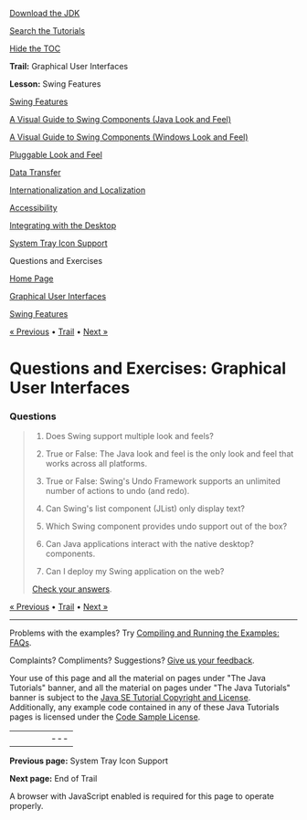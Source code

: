 [Download
the JDK](http://java.sun.com/javase/6/download.jsp)
  
[Search the
Tutorials](../../../search.html)
  
[Hide the TOC](javascript:toggleLeft())

**Trail:** Graphical User Interfaces
  
**Lesson:** Swing Features

[Swing Features](../index.html)

[A Visual Guide to Swing Components (Java Look and Feel)](../components.html)

[A Visual Guide to Swing Components (Windows Look and Feel)](../compWin.html)

[Pluggable Look and Feel](../plaf.html)

[Data Transfer](../dnd.html)

[Internationalization and Localization](../i18n.html)

[Accessibility](../access.html)

[Integrating with the Desktop](../desktop.html)

[System Tray Icon Support](../tray.html)

Questions and Exercises

[Home Page](../../../index.html)
>
[Graphical User Interfaces](../../index.html)
>
[Swing Features](../index.html)

[« Previous](../tray.html) • [Trail](../../TOC.html) • [Next »](../../end.html)

# Questions and Exercises: Graphical User Interfaces

### Questions

> 1. Does Swing support multiple look and feels?
>
> 2. True or False: The Java look and feel is the only look and feel that
> works across all platforms.
>
> 3. True or False: Swing's Undo Framework supports an unlimited number
> of actions to undo (and redo).
>
> 4. Can Swing's list component (JList) only display text?
>
> 5. Which Swing component provides undo support out of the box?
>
> 6. Can Java applications interact with the native desktop?
> components.
>
> 7. Can I deploy my Swing application on the web?
>
> [Check your answers](answers.html).

[« Previous](../tray.html)
•
[Trail](../../TOC.html)
•
[Next »](../../end.html)

---

Problems with the examples? Try [Compiling and Running
the Examples: FAQs](../../../information/run-examples.html).
  
Complaints? Compliments? Suggestions? [Give
us your feedback](http://download.oracle.com/javase/feedback.html).

Your use of this page and all the material on pages under "The Java Tutorials" banner,
and all the material on pages under "The Java Tutorials" banner is subject to the [Java SE Tutorial Copyright
and License](../../../information/license.html).
Additionally, any example code contained in any of these Java
Tutorials pages is licensed under the
[Code
Sample License](http://developers.sun.com/license/berkeley_license.html).

|  |  |  |  |  |
| --- | --- | --- | --- | --- |
| |  |  | | --- | --- | | duke image | Oracle logo | | [About Oracle](http://www.oracle.com/us/corporate/index.html) | [Oracle Technology Network](http://www.oracle.com/technology/index.html) | [Terms of Service](https://www.samplecode.oracle.com/servlets/CompulsoryClickThrough?type=TermsOfService) | Copyright © 1995, 2011 Oracle and/or its affiliates. All rights reserved. |

**Previous page:** System Tray Icon Support
  
**Next page:** End of Trail




A browser with JavaScript enabled is required for this page to operate properly.